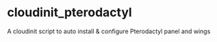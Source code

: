# cloudinit_pterodactyl
A cloudinit script to auto install &amp; configure Pterodactyl panel and wings
